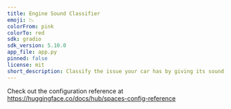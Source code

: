 ```yaml
---
title: Engine Sound Classifier
emoji: 📉
colorFrom: pink
colorTo: red
sdk: gradio
sdk_version: 5.10.0
app_file: app.py
pinned: false
license: mit
short_description: Classify the issue your car has by giving its sound
---
```


Check out the configuration reference at https://huggingface.co/docs/hub/spaces-config-reference
